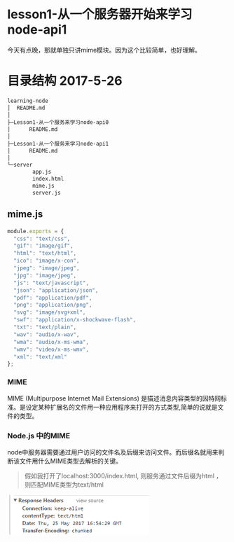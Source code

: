 # lesson1-从一个服务器开始来学习node-api1

今天有点晚，那就单独只讲mime模块。因为这个比较简单，也好理解。

# 目录结构 2017-5-26
```
learning-node
│  README.md
│
├─Lesson1-从一个服务来学习node-api0
│      README.md
│
├─Lesson1-从一个服务来学习node-api1
│      README.md
│
└─server
        app.js
        index.html
        mime.js
        server.js

```

## mime.js 

```javascript
module.exports = {
  "css": "text/css",
  "gif": "image/gif",
  "html": "text/html",
  "ico": "image/x-con",
  "jpeg": "image/jpeg",
  "jpg": "image/jpeg",
  "js": "text/javascript",
  "json": "application/json",
  "pdf": "application/pdf",
  "png": "application/png",
  "svg": "image/svg+xml",
  "swf": "application/x-shockwave-flash",
  "txt": "text/plain",
  "wav": "audio/x-wav",
  "wma": "audio/x-ms-wma",
  "wmv": "video/x-ms-wmv",
  "xml": "text/xml"
};
```
### MIME 

MIME (Multipurpose Internet Mail Extensions) 是描述消息内容类型的因特网标准。是设定某种扩展名的文件用一种应用程序来打开的方式类型,简单的说就是文件的类型。

### Node.js 中的MIME

node中服务器需要通过用户访问的文件名及后缀来访问文件。而后缀名就用来判断该文件用什么MIME类型去解析的关键。

> 假如我打开了localhost:3000/index.html, 则服务通过文件后缀为html ，则匹配MIME类型为text/html 

![text/html](https://raw.githubusercontent.com/lemontree2000/learning-node/master/Lesson1-%E4%BB%8E%E4%B8%80%E4%B8%AA%E6%9C%8D%E5%8A%A1%E6%9D%A5%E5%AD%A6%E4%B9%A0node-api1/text%26html.png)